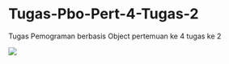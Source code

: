 # Tugas-Pbo-Pert-4-Tugas-2
Tugas Pemograman berbasis Object pertemuan ke 4 tugas ke 2

<img src="https://drive.google.com/drive/folders/1LmMix0U6Zmyrv-uS4xGgCRWstY2nv10U" >
